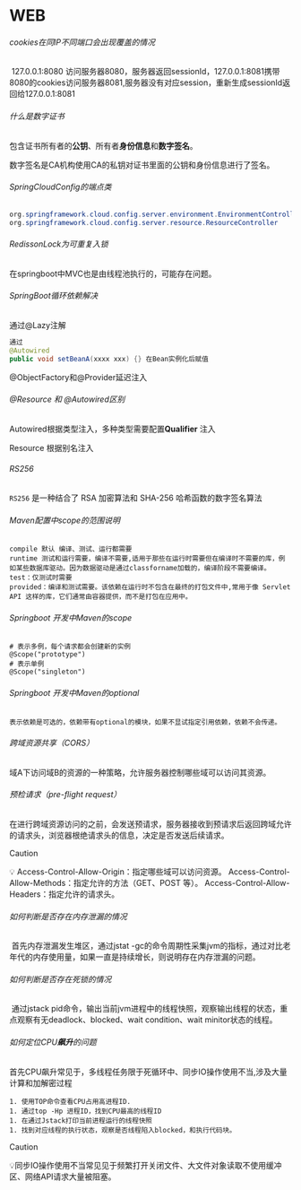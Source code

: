 # WEB

###### cookies在同IP不同端口会出现覆盖的情况

​	127.0.0.1:8080 访问服务器8080，服务器返回sessionId，127.0.0.1:8081携带8080的cookies访问服务器8081,服务器没有对应session，重新生成sessionId返回给127.0.0.1:8081

###### 什么是数字证书

​	包含证书所有者的**公钥**、所有者**身份信息**和**数字签名**。

​	数字签名是CA机构使用CA的私钥对证书里面的公钥和身份信息进行了签名。

###### SpringCloudConfig的端点类

```java
org.springframework.cloud.config.server.environment.EnvironmentController
org.springframework.cloud.config.server.resource.ResourceController
```

###### RedissonLock为可重复入锁

在springboot中MVC也是由线程池执行的，可能存在问题。

###### SpringBoot循环依赖解决

通过@Lazy注解

```java
通过
@Autowired
public void setBeanA(xxxx xxx) {} 在Bean实例化后赋值
```

@ObjectFactory和@Provider延迟注入

###### @Resource 和 @Autowired区别

Autowired根据类型注入，多种类型需要配置**Qualifier** 注入

Resource 根据别名注入

###### RS256

`RS256` 是一种结合了 RSA 加密算法和 SHA-256 哈希函数的数字签名算法

###### Maven配置中scope的范围说明

```
compile 默认 编译、测试、运行都需要
runtime 测试和运行需要，编译不需要,适用于那些在运行时需要但在编译时不需要的库，例如某些数据库驱动。因为数据驱动是通过classforname加载的，编译阶段不需要编译。
test：仅测试时需要
provided：编译和测试需要。该依赖在运行时不包含在最终的打包文件中,常用于像 Servlet API 这样的库，它们通常由容器提供，而不是打包在应用中。
```

###### Springboot 开发中Maven的scope

```
# 表示多例，每个请求都会创建新的实例
@Scope("prototype")
# 表示单例
@Scope("singleton")
```

###### Springboot 开发中Maven的optional

```
表示依赖是可选的，依赖带有optional的模块，如果不显试指定引用依赖，依赖不会传递。
```

###### 跨域资源共享（CORS）

​	域A下访问域B的资源的一种策略，允许服务器控制哪些域可以访问其资源。

###### 预检请求（pre-flight request）

​	在进行跨域资源访问的之前，会发送预请求，服务器接收到预请求后返回跨域允许的请求头，浏览器根绝请求头的信息，决定是否发送后续请求。

> [!CAUTION]
>
> 💡   Access-Control-Allow-Origin：指定哪些域可以访问资源。
> 	Access-Control-Allow-Methods：指定允许的方法（GET、POST 等）。
> 	Access-Control-Allow-Headers：指定允许的请求头。

###### 如何判断是否存在内存泄漏的情况

​	首先内存泄漏发生堆区，通过jstat -gc的命令周期性采集jvm的指标，通过对比老年代的内存使用量，如果一直是持续增长，则说明存在内存泄漏的问题。

###### 如何判断是否存在死锁的情况

​	通过jstack pid命令，输出当前jvm进程中的线程快照，观察输出线程的状态，重点观察有无deadlock、blocked、wait condition、wait minitor状态的线程。

###### 如何定位CPU**飙升**的问题

​	首先CPU飙升常见于，多线程任务限于死循环中、同步IO操作使用不当,涉及大量计算和加解密过程

	1. 使用TOP命令查看CPU占用高进程ID.
	1. 通过top -Hp 进程ID，找到CPU最高的线程ID
	1. 在通过Jstack打印当前进程运行的线程快照
	1. 找到对应线程的执行状态，观察是否线程陷入blocked，和执行代码块。

> [!CAUTION]
>
> 💡同步IO操作使用不当常见见于频繁打开关闭文件、大文件对象读取不使用缓冲区、网络API请求大量被阻塞。


